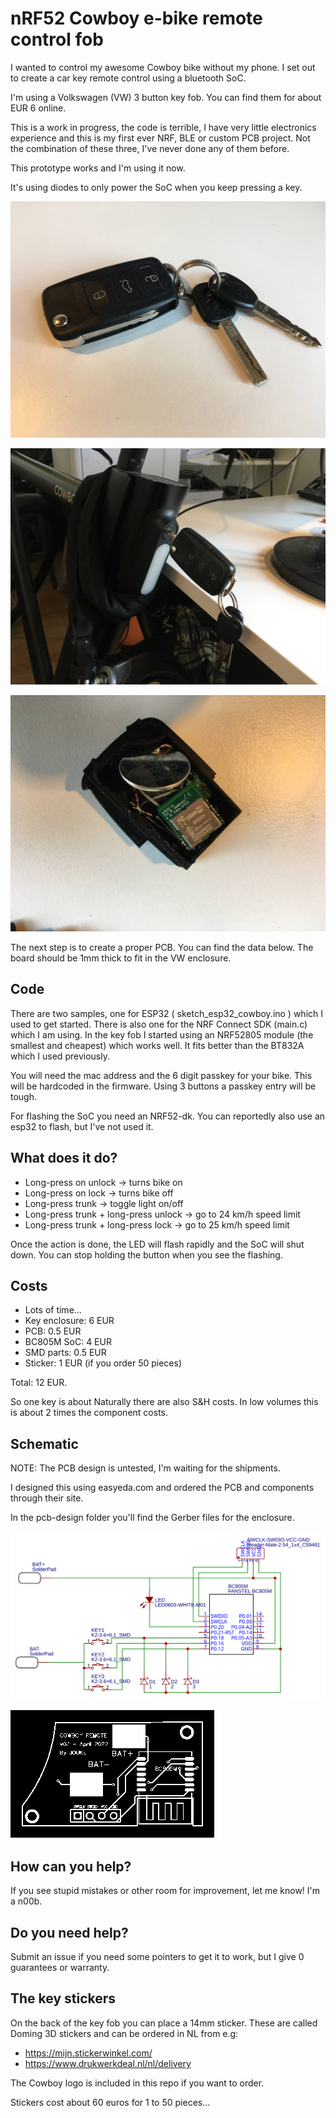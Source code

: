 nRF52 Cowboy e-bike remote control fob
====

I wanted to control my awesome Cowboy bike without my phone. I set out to create a car key remote control using a bluetooth SoC.

I'm using a Volkswagen (VW) 3 button key fob. You can find them for about EUR 6 online.

This is a work in progress, the code is terrible, I have very little electronics experience and this is my first ever NRF, BLE or custom PCB project. Not the combination of these three, I've never done any of them before.

This prototype works and I'm using it now.

It's using diodes to only power the SoC when you keep pressing a key.

![P1](p1.JPG)

![P2](p2.JPG)

![P3](p3.JPG)

The next step is to create a proper PCB. You can find the data below. The board should be 1mm thick to fit in the VW enclosure.

## Code

There are two samples, one for ESP32 ( sketch_esp32_cowboy.ino ) which I used to get started. There is also one for the NRF Connect SDK (main.c) which I am using. In the key fob I started using an NRF52805 module (the smallest and cheapest) which works well. It fits better than the BT832A which I used previously.

You will need the mac address and the 6 digit passkey for your bike. This will be hardcoded in the firmware. Using 3 buttons a passkey entry will be tough.

For flashing the SoC you need an NRF52-dk. You can reportedly also use an esp32 to flash, but I've not used it.

## What does it do?

* Long-press on unlock -> turns bike on
* Long-press on lock -> turns bike off
* Long-press trunk -> toggle light on/off
* Long-press trunk + long-press unlock -> go to 24 km/h speed limit
* Long-press trunk + long-press lock -> go to 25 km/h speed limit

Once the action is done, the LED will flash rapidly and the SoC will shut down. You can stop holding the button when you see the flashing.

## Costs

* Lots of time...
* Key enclosure: 6 EUR
* PCB: 0.5 EUR
* BC805M SoC: 4 EUR
* SMD parts: 0.5 EUR
* Sticker: 1 EUR (if you order 50 pieces)

Total: 12 EUR.

So one key is about Naturally there are also S&H costs. In low volumes this is about 2 times the component costs.

## Schematic

NOTE: The PCB design is untested, I'm waiting for the shipments.

I designed this using easyeda.com and ordered the PCB and components through their site.

In the pcb-design folder you'll find the Gerber files for the enclosure.

![Schematic](pcb-design/Schematic_Cowboy-key_2022-04-16.svg)


![Design](pcb-design/PCB_PCB_Cowboy-key_2022-04-16.svg)


## How can you help?

If you see stupid mistakes or other room for improvement, let me know! I'm a n00b.

## Do you need help?

Submit an issue if you need some pointers to get it to work, but I give 0 guarantees or warranty.

## The key stickers

On the back of the key fob you can place a 14mm sticker. These are called Doming 3D stickers and can be ordered in NL from e.g:

* https://mijn.stickerwinkel.com/
* https://www.drukwerkdeal.nl/nl/delivery

The Cowboy logo is included in this repo if you want to order.

Stickers cost about 60 euros for 1 to 50 pieces...
